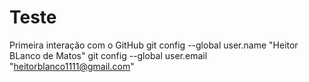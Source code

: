 # Teste
Primeira interação com o GitHub
git config --global user.name "Heitor BLanco de Matos"
git config --global user.email "heitorblanco1111@gmail.com"

